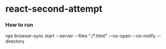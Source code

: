 # react-second-attempt

### How to run
npx browser-sync start --server --files "./*.html" --no-open --no-notify --directory
